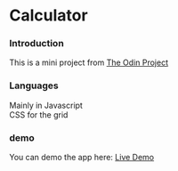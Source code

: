 # Calculator


### Introduction
This is a mini project from [The Odin Project](https://www.theodinproject.com)

### Languages
Mainly in Javascript
<br/>CSS for the grid

### demo
You can demo the app here: [Live Demo](https://tbonnard.github.io/Calculator/)

